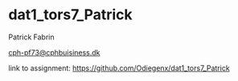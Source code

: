 # dat1_tors7_Patrick

Patrick Fabrin

cph-pf73@cphbuisiness.dk

link to assignment: https://github.com/Odiegenx/dat1_tors7_Patrick